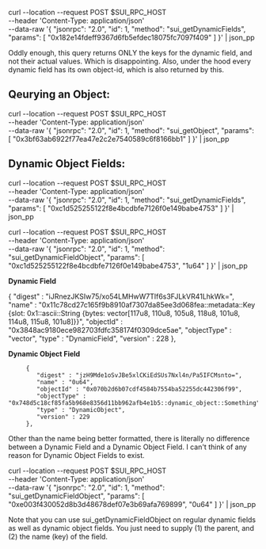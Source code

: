 curl --location --request POST $SUI_RPC_HOST \
--header 'Content-Type: application/json' \
--data-raw '{
"jsonrpc": "2.0",
"id": 1,
"method": "sui_getDynamicFields",
"params": [
"0x182e14fdeff9367d6fb5efdec18075fc7097f409"
]
}' | json_pp

Oddly enough, this query returns ONLY the keys for the dynamic field, and not their actual values. Which is disappointing.
Also, under the hood every dynamic field has its own object-id, which is also returned by this.

## Qeurying an Object:

curl --location --request POST $SUI_RPC_HOST \
--header 'Content-Type: application/json' \
--data-raw '{
"jsonrpc": "2.0",
"id": 1,
"method": "sui_getObject",
"params": [
"0x3bf63ab6922f77ea47e2c2e7540589c6f8166bb1"
]
}' | json_pp

## Dynamic Object Fields:

curl --location --request POST $SUI_RPC_HOST \
--header 'Content-Type: application/json' \
--data-raw '{
"jsonrpc": "2.0",
"id": 1,
"method": "sui_getDynamicFields",
"params": [
"0xc1d525255122f8e4bcdbfe7126f0e149babe4753"
]
}' | json_pp

curl --location --request POST $SUI_RPC_HOST \
--header 'Content-Type: application/json' \
--data-raw '{
"jsonrpc": "2.0",
"id": 1,
"method": "sui_getDynamicFieldObject",
"params": [
"0xc1d525255122f8e4bcdbfe7126f0e149babe4753", "1u64"
]
}' | json_pp

**Dynamic Field**

{
"digest" : "iJRnezJKSIw75/xo54LMHwW7Tlf6s3FJLkVR41LhkWk=",
"name" : "0x11c78cd27c165f9b8910af7307da85ee3d068fea::metadata::Key {slot: 0x1::ascii::String {bytes: vector[117u8, 110u8, 105u8, 118u8, 101u8, 114u8, 115u8, 101u8]}}",
"objectId" : "0x3848ac9180ece982703fdfc358174f0309dce5ae",
"objectType" : "vector<u8>",
"type" : "DynamicField",
"version" : 228
},

**Dynamic Object Field**

         {
            "digest" : "jzH9Mde1oSvJBe5xlCKiEdSUs7Nxl4n/Pa5IFCMsnto=",
            "name" : "0u64",
            "objectId" : "0x070b2d6b07cdf4584b7554ba52255dc442306f99",
            "objectType" : "0x748d5c18cf85fa5b968e8356d11bb962afb4e1b5::dynamic_object::Something",
            "type" : "DynamicObject",
            "version" : 229
         },

Other than the name being better formatted, there is literally no difference between a Dynamic Field and a Dynamic Object Field. I can't think of any reason for Dynamic Object Fields to exist.

curl --location --request POST $SUI_RPC_HOST \
--header 'Content-Type: application/json' \
--data-raw '{
"jsonrpc": "2.0",
"id": 1,
"method": "sui_getDynamicFieldObject",
"params": [
"0xe003f430052d8b3d48678def07e3b69afa769899", "0u64"
]
}' | json_pp

Note that you can use sui_getDynamicFieldObject on regular dynamic fields as well as dynamic object fields. You just need to supply (1) the parent, and (2) the name (key) of the field.
